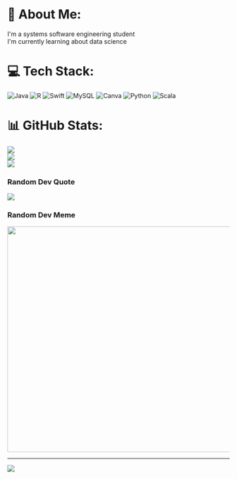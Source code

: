 # 💫 About Me:
I'm a systems software engineering student <br>I'm currently learning about data science 


# 💻 Tech Stack:
![Java](https://img.shields.io/badge/java-%23ED8B00.svg?style=flat&logo=java&logoColor=white) ![R](https://img.shields.io/badge/r-%23276DC3.svg?style=flat&logo=r&logoColor=white) ![Swift](https://img.shields.io/badge/swift-F54A2A?style=flat&logo=swift&logoColor=white) ![MySQL](https://img.shields.io/badge/mysql-%2300f.svg?style=flat&logo=mysql&logoColor=white) ![Canva](https://img.shields.io/badge/Canva-%2300C4CC.svg?style=flat&logo=Canva&logoColor=white) ![Python](https://img.shields.io/badge/python-3670A0?style=flat&logo=python&logoColor=ffdd54) ![Scala](https://img.shields.io/badge/scala-%23DC322F.svg?style=flat&logo=scala&logoColor=white)
# 📊 GitHub Stats:
![](https://github-readme-stats.vercel.app/api?username=andrespin0&theme=react&hide_border=false&include_all_commits=true&count_private=true)<br/>
![](https://github-readme-streak-stats.herokuapp.com/?user=andrespin0&theme=react&hide_border=false)<br/>
![](https://github-readme-stats.vercel.app/api/top-langs/?username=andrespin0&theme=react&hide_border=false&include_all_commits=true&count_private=true&layout=compact)

### Random Dev Quote
![](https://quotes-github-readme.vercel.app/api?type=horizontal&theme=tokyonight)

### Random Dev Meme
<img src="https://random-memer.herokuapp.com/" width="512px"/>

---
[![](https://visitcount.itsvg.in/api?id=andrespin0&icon=7&color=12)](https://visitcount.itsvg.in)



